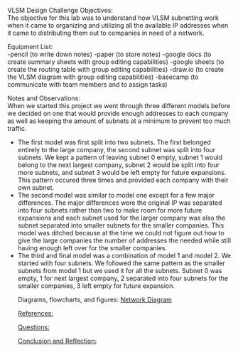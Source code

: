 VLSM Design Challenge
  Objectives:
  <br>
    The objective for this lab was to understand how VLSM subnetting work when it came to organizing and 
    utilizing all the available IP addresses when it came to distributing them out to companies in need of a network.
    
  Equipment List:
  <br>
    -pencil (to write down notes)
    -paper (to store notes)
    -google docs (to create summary sheets with group editing capabilities)
    -google sheets (to create the routing table with group editing capabilities)
    -draw.io (to create the VLSM diagram with group editing capabilities)
    -basecamp (to communicate with team members and to assign tasks)
  
  Notes and Observations:
  <br>
  When we started this project we went through three different models before we decided on one that would provide enough addresses to 
each company as well as keeping the amount of subnets at a minimum to prevent too much traffic. 
<ul>
<li>The first model was first split into two subnets. The first belonged entirely to the large company, the second subnet was split into four subnets. We kept a pattern of leaving subnet 0 empty, subnet 1 would belong to the next largest company, subnet 2 would be split into four more subnets, and subnet 3 would be left empty for future expansions. This pattern occured three times and provided each company with their own subnet.
<li>The second model was similar to model one except for a few major differences. The major differences were the original IP was separated into four subnets rather than two to make room for more future expansions and each subnet used for the larger company was also the subnet separated into smaller subnets for the smaller companies. This model was ditched because at the time we could not figure out how to give the large companies the number of addresses the needed while still having enough left over for the smaller companies.
<li>The third and final model was a combination of model 1 and model 2. We started with four subnets. We followed the same pattern as the smaller subnets from model 1 but we used it for all the subnets. Subnet 0 was empty, 1 for next largest company, 2 separated into four subnets for the smaller companies, 3 left empty for future expansion.
  
  Diagrams, flowcharts, and figures:
    <a href="https://github.com/DesignsMP/Lab_Reports/blob/master/Subnetting/Design%20Challenge/Final_design.png">Network Diagram
  
  References:
  
  Questions:
  
  Conclusion and Reflection:
  
